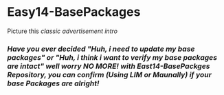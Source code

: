# Easy14-BasePackages
Picture this *classic advertisement intro*

### _Have you ever decided "Huh, i need to update my base packages" or "Huh, i think i want to verify my base packages are intact" well worry NO MORE! with East14-BasePackges Repository, you can confirm (Using LIM or Maunally) if your base Packages are alright!_
